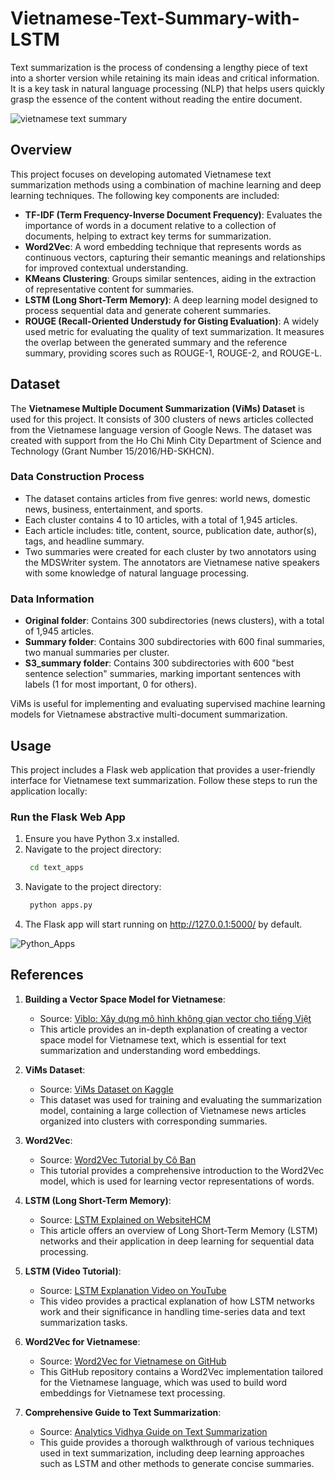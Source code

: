# Vietnamese-Text-Summary-with-LSTM

Text summarization is the process of condensing a lengthy piece of text into a shorter version while retaining its main ideas and critical information. It is a key task in natural language processing (NLP) that helps users quickly grasp the essence of the content without reading the entire document.

![vietnamese text summary](./images/Overview.png)

## Overview

This project focuses on developing automated Vietnamese text summarization methods using a combination of machine learning and deep learning techniques. The following key components are included:

- **TF-IDF (Term Frequency-Inverse Document Frequency)**: Evaluates the importance of words in a document relative to a collection of documents, helping to extract key terms for summarization.
- **Word2Vec**: A word embedding technique that represents words as continuous vectors, capturing their semantic meanings and relationships for improved contextual understanding.
- **KMeans Clustering**: Groups similar sentences, aiding in the extraction of representative content for summaries.
- **LSTM (Long Short-Term Memory)**: A deep learning model designed to process sequential data and generate coherent summaries.
- **ROUGE (Recall-Oriented Understudy for Gisting Evaluation)**: A widely used metric for evaluating the quality of text summarization. It measures the overlap between the generated summary and the reference summary, providing scores such as ROUGE-1, ROUGE-2, and ROUGE-L.

## Dataset

The **Vietnamese Multiple Document Summarization (ViMs) Dataset** is used for this project. It consists of 300 clusters of news articles collected from the Vietnamese language version of Google News. The dataset was created with support from the Ho Chi Minh City Department of Science and Technology (Grant Number 15/2016/HĐ-SKHCN).

### Data Construction Process
- The dataset contains articles from five genres: world news, domestic news, business, entertainment, and sports.
- Each cluster contains 4 to 10 articles, with a total of 1,945 articles.
- Each article includes: title, content, source, publication date, author(s), tags, and headline summary.
- Two summaries were created for each cluster by two annotators using the MDSWriter system. The annotators are Vietnamese native speakers with some knowledge of natural language processing.

### Data Information
- **Original folder**: Contains 300 subdirectories (news clusters), with a total of 1,945 articles.
- **Summary folder**: Contains 300 subdirectories with 600 final summaries, two manual summaries per cluster.
- **S3_summary folder**: Contains 300 subdirectories with 600 "best sentence selection" summaries, marking important sentences with labels (1 for most important, 0 for others).

ViMs is useful for implementing and evaluating supervised machine learning models for Vietnamese abstractive multi-document summarization.

## Usage

This project includes a Flask web application that provides a user-friendly interface for Vietnamese text summarization. Follow these steps to run the application locally:

### Run the Flask Web App

1. Ensure you have Python 3.x installed.
2. Navigate to the project directory:
   ```bash
    cd text_apps

3. Navigate to the project directory:
   ```bash
    python apps.py

4. The Flask app will start running on http://127.0.0.1:5000/ by default.

![Python_Apps](./images/SampleUI.png)

## References

1. **Building a Vector Space Model for Vietnamese**:
   - Source: [Viblo: Xây dựng mô hình không gian vector cho tiếng Việt](https://viblo.asia/p/xay-dung-mo-hinh-khong-gian-vector-cho-tieng-viet-GrLZDXr2Zk0)
   - This article provides an in-depth explanation of creating a vector space model for Vietnamese text, which is essential for text summarization and understanding word embeddings.

2. **ViMs Dataset**:
   - Source: [ViMs Dataset on Kaggle](https://www.kaggle.com/datasets/vtrnanh/sust-feature-data-new)
   - This dataset was used for training and evaluating the summarization model, containing a large collection of Vietnamese news articles organized into clusters with corresponding summaries.

3. **Word2Vec**:
   - Source: [Word2Vec Tutorial by Cô Ban](https://machinelearningcoban.com/tabml_book/ch_embedding/word2vec.html)
   - This tutorial provides a comprehensive introduction to the Word2Vec model, which is used for learning vector representations of words.

4. **LSTM (Long Short-Term Memory)**:
   - Source: [LSTM Explained on WebsiteHCM](https://websitehcm.com/long-short-term-memory-lstm-la-gi/)
   - This article offers an overview of Long Short-Term Memory (LSTM) networks and their application in deep learning for sequential data processing.

5. **LSTM (Video Tutorial)**:
   - Source: [LSTM Explanation Video on YouTube](https://www.youtube.com/watch?v=YcRPPy3EiJs&t=1953s&ab_channel=ProtonX)
   - This video provides a practical explanation of how LSTM networks work and their significance in handling time-series data and text summarization tasks.

6. **Word2Vec for Vietnamese**:
   - Source: [Word2Vec for Vietnamese on GitHub](https://github.com/sonvx/word2vecVN)
   - This GitHub repository contains a Word2Vec implementation tailored for the Vietnamese language, which was used to build word embeddings for Vietnamese text processing.

7. **Comprehensive Guide to Text Summarization**:
   - Source: [Analytics Vidhya Guide on Text Summarization](https://www.analyticsvidhya.com/blog/2019/06/comprehensive-guide-text-summarization-using-deep-learning-python/)
   - This guide provides a thorough walkthrough of various techniques used in text summarization, including deep learning approaches such as LSTM and other methods to generate concise summaries.
